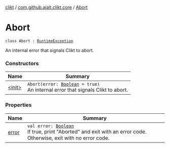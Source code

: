 [clikt](../../index.md) / [com.github.ajalt.clikt.core](../index.md) / [Abort](./index.md)

# Abort

`class Abort : `[`RuntimeException`](https://kotlinlang.org/api/latest/jvm/stdlib/kotlin/-runtime-exception/index.html)

An internal error that signals Clikt to abort.

### Constructors

| Name | Summary |
|---|---|
| [&lt;init&gt;](-init-.md) | `Abort(error: `[`Boolean`](https://kotlinlang.org/api/latest/jvm/stdlib/kotlin/-boolean/index.html)` = true)`<br>An internal error that signals Clikt to abort. |

### Properties

| Name | Summary |
|---|---|
| [error](error.md) | `val error: `[`Boolean`](https://kotlinlang.org/api/latest/jvm/stdlib/kotlin/-boolean/index.html)<br>If true, print "Aborted" and exit with an error code. Otherwise, exit with no error code. |
